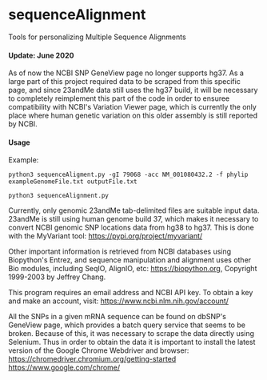 # sequenceAlignment
Tools for personalizing Multiple Sequence Alignments


#### Update: June 2020
As of now the NCBI SNP GeneView page no longer supports hg37. 
As a large part of this project required data to be scraped from this specific page, and since 23andMe data still uses the hg37 build, 
it will be necessary to completely reimplement this part of the code in order to ensuree compatibility with NCBI's Variation Viewer page,
which is currently the only place where human genetic variation on this older assembly is still reported by NCBI.

#### Usage
Example:
    
    python3 sequenceAligment.py -gI 79068 -acc NM_001080432.2 -f phylip
    exampleGenomeFile.txt outputFile.txt
    
    python3 sequenceAlignment.py
    
Currently, only genomic 23andMe tab-delimited files are suitable input data.
23andMe is still using human genome build 37, which makes it necessary to
convert NCBI genomic SNP locations data from hg38 to hg37. This is done with
the MyVariant tool: https://pypi.org/project/myvariant/

Other important information is retrieved from NCBI databases using
Biopython's Entrez, and sequence manipulation and alignment uses other Bio
modules, including SeqIO, AlignIO, etc: https://biopython.org,
Copyright 1999-2003 by Jeffrey Chang.

This program requires an email address and
NCBI API key. To obtain a key and make an account,
visit: https://www.ncbi.nlm.nih.gov/account/

All the SNPs in a given mRNA sequence can be found on dbSNP's GeneView page,
which provides a batch query service that seems to be broken. Because of
this, it was necessary to scrape the data directly using Selenium. Thus in
order to obtain the data it is important to install the latest version of
the Google Chrome Webdriver and browser:
https://chromedriver.chromium.org/getting-started
https://www.google.com/chrome/
